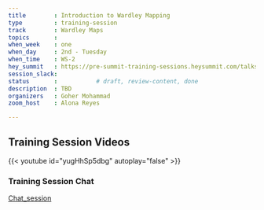 ```yaml
---
title        : Introduction to Wardley Mapping
type         : training-session
track        : Wardley Maps
topics       : 
when_week    : one
when_day     : 2nd - Tuesday
when_time    : WS-2
hey_summit   : https://pre-summit-training-sessions.heysummit.com/talks/introduction-to-wardley-mapping-2/
session_slack:
status       :           # draft, review-content, done
description  : TBD
organizers   : Goher Mohammad
zoom_host    : Alona Reyes

---
```


## Training Session Videos

{{< youtube id="yugHhSp5dbg" autoplay="false" >}} 

### Training Session Chat

[Chat_session](https://github.com/OpenSecuritySummit/oss2020/blob/master/content/training/week-1/wardley-maps/wardley_maps_session_chat.txt)



<!--(add intro)

## WHY

(...)

## What

(...)

## Outcomes

(...)

## References

(...)


## Previous-->
